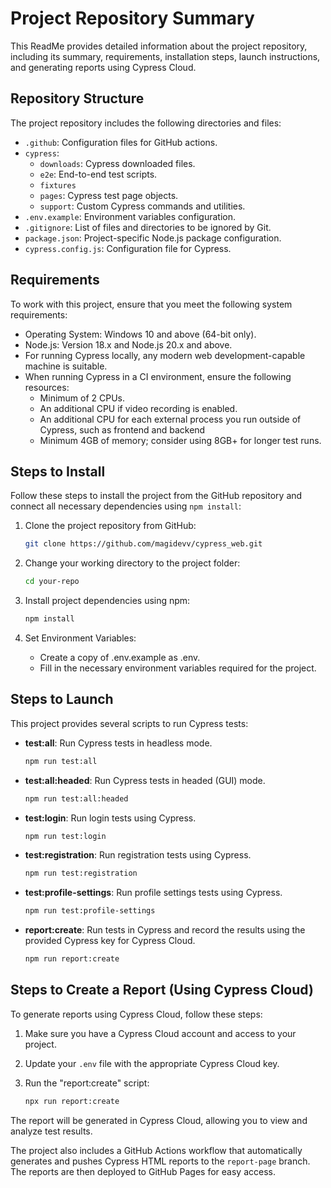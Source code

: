 # Project Repository Summary

This ReadMe provides detailed information about the project repository, including its summary, requirements, installation steps, launch instructions, and generating reports using Cypress Cloud.

## Repository Structure

The project repository includes the following directories and files:

- `.github`: Configuration files for GitHub actions.
- `cypress`:
  - `downloads`: Cypress downloaded files.
  - `e2e`: End-to-end test scripts.
  - `fixtures`
  - `pages`: Cypress test page objects.
  - `support`: Custom Cypress commands and utilities.
- `.env.example`: Environment variables configuration.
- `.gitignore`: List of files and directories to be ignored by Git.
- `package.json`: Project-specific Node.js package configuration.
- `cypress.config.js`: Configuration file for Cypress.

## Requirements

To work with this project, ensure that you meet the following system requirements:

- Operating System: Windows 10 and above (64-bit only).
- Node.js: Version 18.x and Node.js 20.x and above.
- For running Cypress locally, any modern web development-capable machine is suitable.
- When running Cypress in a CI environment, ensure the following resources:
  - Minimum of 2 CPUs.
  - An additional CPU if video recording is enabled.
  - An additional CPU for each external process you run outside of Cypress, such as frontend and backend
  - Minimum 4GB of memory; consider using 8GB+ for longer test runs.

## Steps to Install

Follow these steps to install the project from the GitHub repository and connect all necessary dependencies using `npm install`:

1. Clone the project repository from GitHub:
   ```bash
   git clone https://github.com/magidevv/cypress_web.git
   ```

2. Change your working directory to the project folder:
   ```bash
   cd your-repo
   ```

3. Install project dependencies using npm:
   ```bash
   npm install
   ```

4. Set Environment Variables:
   - Create a copy of .env.example as .env.
   - Fill in the necessary environment variables required for the project.

## Steps to Launch

This project provides several scripts to run Cypress tests:

- **test:all**: Run Cypress tests in headless mode.
   ```bash
   npm run test:all
   ```

- **test:all:headed**: Run Cypress tests in headed (GUI) mode.
   ```bash
   npm run test:all:headed
   ```

- **test:login**: Run login tests using Cypress.
   ```bash
   npm run test:login
   ```

- **test:registration**: Run registration tests using Cypress.
   ```bash
   npm run test:registration
   ```

- **test:profile-settings**: Run profile settings tests using Cypress.
   ```bash
   npm run test:profile-settings
   ```

- **report:create**: Run tests in Cypress and record the results using the provided Cypress key for Cypress Cloud.
   ```bash
   npm run report:create
   ```

## Steps to Create a Report (Using Cypress Cloud)

To generate reports using Cypress Cloud, follow these steps:

1. Make sure you have a Cypress Cloud account and access to your project.

2. Update your `.env` file with the appropriate Cypress Cloud key.

3. Run the "report:create" script:
   ```bash
   npx run report:create
   ```

The report will be generated in Cypress Cloud, allowing you to view and analyze test results.

The project also includes a GitHub Actions workflow that automatically generates and pushes Cypress HTML reports to the `report-page` branch. The reports are then deployed to GitHub Pages for easy access.